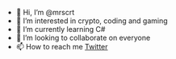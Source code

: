 - 👋 Hi, I’m @mrscrt
- 👀 I’m interested in crypto, coding and gaming
- 🌱 I’m currently learning C#
- 💞️ I’m looking to collaborate on everyone
- 📫 How to reach me [Twitter](https://twitter.com/cansuzrn)

<!---
mrscrt/mrscrt is a ✨ special ✨ repository because its `README.md` (this file) appears on your GitHub profile.
You can click the Preview link to take a look at your changes.
--->
